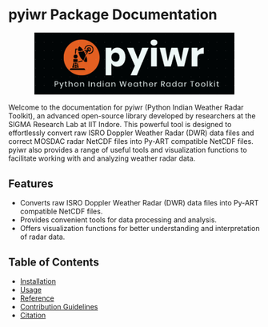 # pyiwr Package Documentation


<div style="text-align: center;">
   <img src="../pyiwr.png" alt="pyiwr" style="max-width: 100%; width: 400px; height: auto;">
</div>



Welcome to the documentation for pyiwr (Python Indian Weather Radar Toolkit), an advanced open-source library developed by researchers at the SIGMA Research Lab at IIT Indore. This powerful tool is designed to effortlessly convert raw ISRO Doppler Weather Radar (DWR) data files and correct MOSDAC radar NetCDF files into Py-ART compatible NetCDF files. pyiwr also provides a range of useful tools and visualization functions to facilitate working with and analyzing weather radar data.

## Features

- Converts raw ISRO Doppler Weather Radar (DWR) data files into Py-ART compatible NetCDF files.
- Provides convenient tools for data processing and analysis.
- Offers visualization functions for better understanding and interpretation of radar data.

## Table of Contents
- [Installation](installation.md)
- [Usage](usage.md)
- [Reference](Reference.md)
- [Contribution Guidelines](contribution.md)
- [Citation](citation.md)


